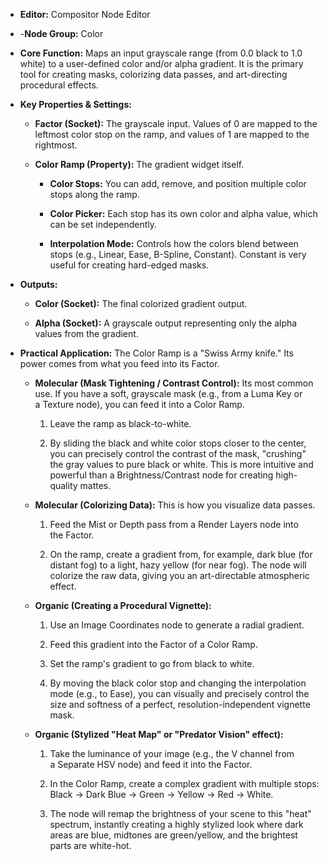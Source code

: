 - **Editor:** Compositor Node Editor
    
- -**Node Group:** Color
    
- **Core Function:** Maps an input grayscale range (from 0.0 black to 1.0 white) to a user-defined color and/or alpha gradient. It is the primary tool for creating masks, colorizing data passes, and art-directing procedural effects.
    
- **Key Properties & Settings:**
    
    - **Factor (Socket):** The grayscale input. Values of 0 are mapped to the leftmost color stop on the ramp, and values of 1 are mapped to the rightmost.
        
    - **Color Ramp (Property):** The gradient widget itself.
        
        - **Color Stops:** You can add, remove, and position multiple color stops along the ramp.
            
        - **Color Picker:** Each stop has its own color and alpha value, which can be set independently.
            
        - **Interpolation Mode:** Controls how the colors blend between stops (e.g., Linear, Ease, B-Spline, Constant). Constant is very useful for creating hard-edged masks.
            
- **Outputs:**
    
    - **Color (Socket):** The final colorized gradient output.
        
    - **Alpha (Socket):** A grayscale output representing only the alpha values from the gradient.
        
- **Practical Application:** The Color Ramp is a "Swiss Army knife." Its power comes from what you feed into its Factor.
    
    - **Molecular (Mask Tightening / Contrast Control):** Its most common use. If you have a soft, grayscale mask (e.g., from a Luma Key or a Texture node), you can feed it into a Color Ramp.
        
        1. Leave the ramp as black-to-white.
            
        2. By sliding the black and white color stops closer to the center, you can precisely control the contrast of the mask, "crushing" the gray values to pure black or white. This is more intuitive and powerful than a Brightness/Contrast node for creating high-quality mattes.
            
    - **Molecular (Colorizing Data):** This is how you visualize data passes.
        
        1. Feed the Mist or Depth pass from a Render Layers node into the Factor.
            
        2. On the ramp, create a gradient from, for example, dark blue (for distant fog) to a light, hazy yellow (for near fog). The node will colorize the raw data, giving you an art-directable atmospheric effect.
            
    - **Organic (Creating a Procedural Vignette):**
        
        1. Use an Image Coordinates node to generate a radial gradient.
            
        2. Feed this gradient into the Factor of a Color Ramp.
            
        3. Set the ramp's gradient to go from black to white.
            
        4. By moving the black color stop and changing the interpolation mode (e.g., to Ease), you can visually and precisely control the size and softness of a perfect, resolution-independent vignette mask.
            
    - **Organic (Stylized "Heat Map" or "Predator Vision" effect):**
        
        1. Take the luminance of your image (e.g., the V channel from a Separate HSV node) and feed it into the Factor.
            
        2. In the Color Ramp, create a complex gradient with multiple stops: Black -> Dark Blue -> Green -> Yellow -> Red -> White.
            
        3. The node will remap the brightness of your scene to this "heat" spectrum, instantly creating a highly stylized look where dark areas are blue, midtones are green/yellow, and the brightest parts are white-hot.
